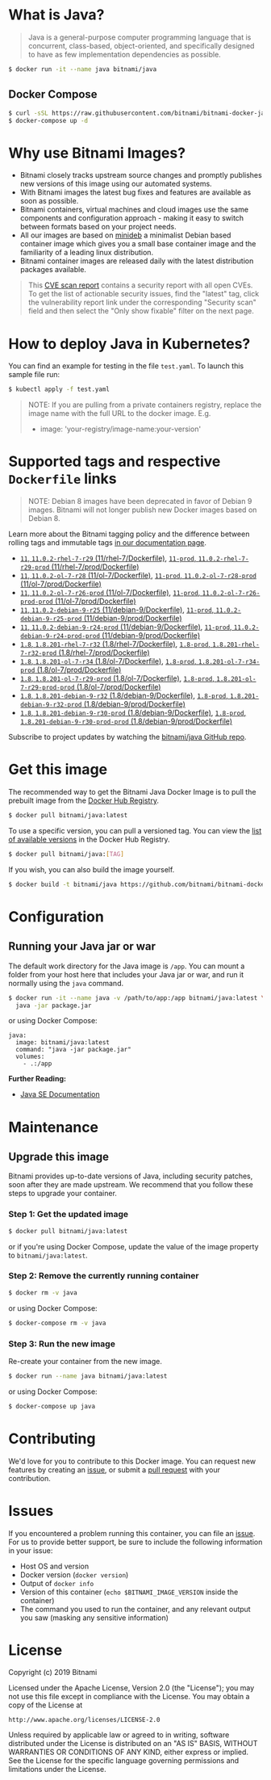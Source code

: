 # What is Java?

> Java is a general-purpose computer programming language that is concurrent, class-based, object-oriented, and specifically designed to have as few implementation dependencies as possible.

```bash
$ docker run -it --name java bitnami/java
```

## Docker Compose

```bash
$ curl -sSL https://raw.githubusercontent.com/bitnami/bitnami-docker-java/master/docker-compose.yml > docker-compose.yml
$ docker-compose up -d
```

# Why use Bitnami Images?

* Bitnami closely tracks upstream source changes and promptly publishes new versions of this image using our automated systems.
* With Bitnami images the latest bug fixes and features are available as soon as possible.
* Bitnami containers, virtual machines and cloud images use the same components and configuration approach - making it easy to switch between formats based on your project needs.
* All our images are based on [minideb](https://github.com/bitnami/minideb) a minimalist Debian based container image which gives you a small base container image and the familiarity of a leading linux distribution.
* Bitnami container images are released daily with the latest distribution packages available.


> This [CVE scan report](https://quay.io/repository/bitnami/java?tab=tags) contains a security report with all open CVEs. To get the list of actionable security issues, find the "latest" tag, click the vulnerability report link under the corresponding "Security scan" field and then select the "Only show fixable" filter on the next page.

# How to deploy Java in Kubernetes?

You can find an example for testing in the file `test.yaml`. To launch this sample file run:

```bash
$ kubectl apply -f test.yaml
```

> NOTE: If you are pulling from a private containers registry, replace the image name with the full URL to the docker image. E.g.
>
> - image: 'your-registry/image-name:your-version'

# Supported tags and respective `Dockerfile` links

> NOTE: Debian 8 images have been deprecated in favor of Debian 9 images. Bitnami will not longer publish new Docker images based on Debian 8.

Learn more about the Bitnami tagging policy and the difference between rolling tags and immutable tags [in our documentation page](https://docs.bitnami.com/containers/how-to/understand-rolling-tags-containers/).


- [`11`, `11.0.2-rhel-7-r29` (11/rhel-7/Dockerfile)](https://github.com/bitnami/bitnami-docker-java/blob/11.0.2-rhel-7-r29/11/rhel-7/Dockerfile), [`11-prod`, `11.0.2-rhel-7-r29-prod` (11/rhel-7/prod/Dockerfile)](https://github.com/bitnami/bitnami-docker-java/blob/11.0.2-rhel-7-r29/11/rhel-7/prod/Dockerfile)
- [`11`, `11.0.2-ol-7-r28` (11/ol-7/Dockerfile)](https://github.com/bitnami/bitnami-docker-java/blob/11.0.2-ol-7-r28/11/ol-7/Dockerfile), [`11-prod`, `11.0.2-ol-7-r28-prod` (11/ol-7/prod/Dockerfile)](https://github.com/bitnami/bitnami-docker-java/blob/11.0.2-ol-7-r28/11/ol-7/prod/Dockerfile)
- [`11`, `11.0.2-ol-7-r26-prod` (11/ol-7/Dockerfile)](https://github.com/bitnami/bitnami-docker-java/blob/11.0.2-ol-7-r26-prod/11/ol-7/Dockerfile), [`11-prod`, `11.0.2-ol-7-r26-prod-prod` (11/ol-7/prod/Dockerfile)](https://github.com/bitnami/bitnami-docker-java/blob/11.0.2-ol-7-r26-prod/11/ol-7/prod/Dockerfile)
- [`11`, `11.0.2-debian-9-r25` (11/debian-9/Dockerfile)](https://github.com/bitnami/bitnami-docker-java/blob/11.0.2-debian-9-r25/11/debian-9/Dockerfile), [`11-prod`, `11.0.2-debian-9-r25-prod` (11/debian-9/prod/Dockerfile)](https://github.com/bitnami/bitnami-docker-java/blob/11.0.2-debian-9-r25/11/debian-9/prod/Dockerfile)
- [`11`, `11.0.2-debian-9-r24-prod` (11/debian-9/Dockerfile)](https://github.com/bitnami/bitnami-docker-java/blob/11.0.2-debian-9-r24-prod/11/debian-9/Dockerfile), [`11-prod`, `11.0.2-debian-9-r24-prod-prod` (11/debian-9/prod/Dockerfile)](https://github.com/bitnami/bitnami-docker-java/blob/11.0.2-debian-9-r24-prod/11/debian-9/prod/Dockerfile)
- [`1.8`, `1.8.201-rhel-7-r32` (1.8/rhel-7/Dockerfile)](https://github.com/bitnami/bitnami-docker-java/blob/1.8.201-rhel-7-r32/1.8/rhel-7/Dockerfile), [`1.8-prod`, `1.8.201-rhel-7-r32-prod` (1.8/rhel-7/prod/Dockerfile)](https://github.com/bitnami/bitnami-docker-java/blob/1.8.201-rhel-7-r32/1.8/rhel-7/prod/Dockerfile)
- [`1.8`, `1.8.201-ol-7-r34` (1.8/ol-7/Dockerfile)](https://github.com/bitnami/bitnami-docker-java/blob/1.8.201-ol-7-r34/1.8/ol-7/Dockerfile), [`1.8-prod`, `1.8.201-ol-7-r34-prod` (1.8/ol-7/prod/Dockerfile)](https://github.com/bitnami/bitnami-docker-java/blob/1.8.201-ol-7-r34/1.8/ol-7/prod/Dockerfile)
- [`1.8`, `1.8.201-ol-7-r29-prod` (1.8/ol-7/Dockerfile)](https://github.com/bitnami/bitnami-docker-java/blob/1.8.201-ol-7-r29-prod/1.8/ol-7/Dockerfile), [`1.8-prod`, `1.8.201-ol-7-r29-prod-prod` (1.8/ol-7/prod/Dockerfile)](https://github.com/bitnami/bitnami-docker-java/blob/1.8.201-ol-7-r29-prod/1.8/ol-7/prod/Dockerfile)
- [`1.8`, `1.8.201-debian-9-r32` (1.8/debian-9/Dockerfile)](https://github.com/bitnami/bitnami-docker-java/blob/1.8.201-debian-9-r32/1.8/debian-9/Dockerfile), [`1.8-prod`, `1.8.201-debian-9-r32-prod` (1.8/debian-9/prod/Dockerfile)](https://github.com/bitnami/bitnami-docker-java/blob/1.8.201-debian-9-r32/1.8/debian-9/prod/Dockerfile)
- [`1.8`, `1.8.201-debian-9-r30-prod` (1.8/debian-9/Dockerfile)](https://github.com/bitnami/bitnami-docker-java/blob/1.8.201-debian-9-r30-prod/1.8/debian-9/Dockerfile), [`1.8-prod`, `1.8.201-debian-9-r30-prod-prod` (1.8/debian-9/prod/Dockerfile)](https://github.com/bitnami/bitnami-docker-java/blob/1.8.201-debian-9-r30-prod/1.8/debian-9/prod/Dockerfile)

Subscribe to project updates by watching the [bitnami/java GitHub repo](https://github.com/bitnami/bitnami-docker-java).

# Get this image

The recommended way to get the Bitnami Java Docker Image is to pull the prebuilt image from the [Docker Hub Registry](https://hub.docker.com/r/bitnami/java).

```bash
$ docker pull bitnami/java:latest
```

To use a specific version, you can pull a versioned tag. You can view the [list of available versions](https://hub.docker.com/r/bitnami/java/tags/) in the Docker Hub Registry.

```bash
$ docker pull bitnami/java:[TAG]
```

If you wish, you can also build the image yourself.

```bash
$ docker build -t bitnami/java https://github.com/bitnami/bitnami-docker-java.git
```

# Configuration

## Running your Java jar or war

The default work directory for the Java image is `/app`. You can mount a folder from your host here that includes your Java jar or war, and run it normally using the `java` command.

```bash
$ docker run -it --name java -v /path/to/app:/app bitnami/java:latest \
  java -jar package.jar
```

or using Docker Compose:

```
java:
  image: bitnami/java:latest
  command: "java -jar package.jar"
  volumes:
    - .:/app
```

**Further Reading:**

  - [Java SE Documentation](https://docs.oracle.com/javase/8/docs/api/)

# Maintenance

## Upgrade this image

Bitnami provides up-to-date versions of Java, including security patches, soon after they are made upstream. We recommend that you follow these steps to upgrade your container.

### Step 1: Get the updated image

```bash
$ docker pull bitnami/java:latest
```

or if you're using Docker Compose, update the value of the image property to `bitnami/java:latest`.

### Step 2: Remove the currently running container

```bash
$ docker rm -v java
```

or using Docker Compose:

```bash
$ docker-compose rm -v java
```

### Step 3: Run the new image

Re-create your container from the new image.

```bash
$ docker run --name java bitnami/java:latest
```

or using Docker Compose:

```bash
$ docker-compose up java
```

# Contributing

We'd love for you to contribute to this Docker image. You can request new features by creating an [issue](https://github.com/bitnami/bitnami-docker-java/issues), or submit a [pull request](https://github.com/bitnami/bitnami-docker-java/pulls) with your contribution.

# Issues

If you encountered a problem running this container, you can file an [issue](https://github.com/bitnami/bitnami-docker-java/issues). For us to provide better support, be sure to include the following information in your issue:

- Host OS and version
- Docker version (`docker version`)
- Output of `docker info`
- Version of this container (`echo $BITNAMI_IMAGE_VERSION` inside the container)
- The command you used to run the container, and any relevant output you saw (masking any sensitive
information)

# License

Copyright (c) 2019 Bitnami

Licensed under the Apache License, Version 2.0 (the "License");
you may not use this file except in compliance with the License.
You may obtain a copy of the License at

    http://www.apache.org/licenses/LICENSE-2.0

Unless required by applicable law or agreed to in writing, software
distributed under the License is distributed on an "AS IS" BASIS,
WITHOUT WARRANTIES OR CONDITIONS OF ANY KIND, either express or implied.
See the License for the specific language governing permissions and
limitations under the License.
